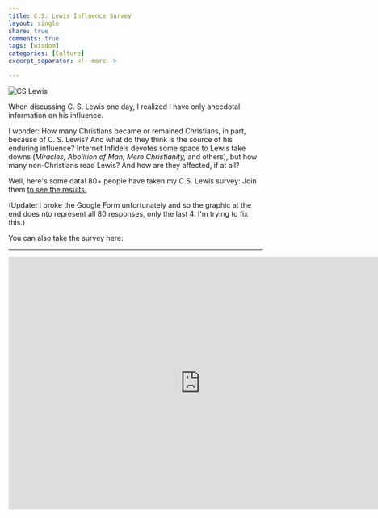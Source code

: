```yaml
---
title: C.S. Lewis Influence Survey
layout: single
share: true
comments: true
tags: [wisdom]
categories: [Culture]
excerpt_separator: <!--more-->

---
```


![CS Lewis](https://i.imgflip.com/16ey9n.jpg)

When discussing C. S. Lewis one day, I realized I have only anecdotal information on his influence.  

I wonder: How many Christians became or remained Christians, in part, because of C. S. Lewis? And what do they think is the source of his enduring influence? Internet Infidels devotes some space to Lewis take downs (*Miracles, Abolition of Man, Mere Christianity,* and others), but how many non-Christians read Lewis? And how are they affected, if at all?

Well, here's some data! 80+ people have taken my C.S. Lewis survey: Join them [to see the results.](https://docs.google.com/forms/d/1RH5VTHRmZsvw6Yqyz8vfnm5Uw4OvylD3omcFIa3lYgc/viewform?usp=send_form)

<!--more-->

(Update: I broke the Google Form unfortunately and so the graphic at the end does nto represent all 80 responses, only the last 4. I'm trying to fix this.)

You can also take the survey here: 

----

<iframe src="https://docs.google.com/forms/d/1RH5VTHRmZsvw6Yqyz8vfnm5Uw4OvylD3omcFIa3lYgc/viewform?embedded=true" width="760" height="500" frameborder="0" marginheight="0" marginwidth="0">Loading...</iframe>


